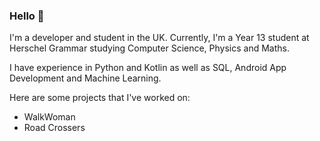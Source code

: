### Hello 👋

I'm a developer and student in the UK. Currently, I'm a Year 13 student at Herschel Grammar studying Computer Science, Physics and Maths.

I have experience in Python and Kotlin as well as SQL, Android App Development and Machine Learning.

Here are some projects that I've worked on:

- WalkWoman
- Road Crossers 
